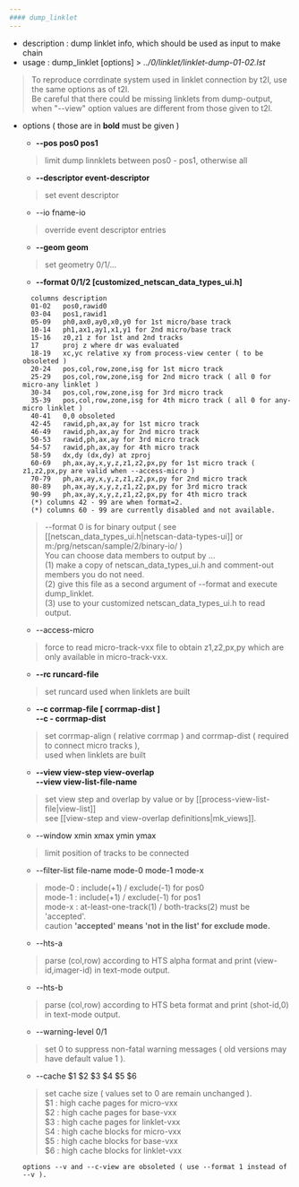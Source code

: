 ```yaml
---
#### dump_linklet
---
```


+ description : dump linklet info, which should be used as input to make chain  
+ usage : dump_linklet [options] > *../0/linklet/linklet-dump-01-02.lst*  
> To reproduce corrdinate system used in linklet connection by t2l, use the same options as of t2l.  
> Be careful that there could be missing linklets from dump-output, when "--view" option values are different from those given to t2l.  

+ options ( those are in **bold** must be given )  
  - **--pos pos0 pos1**
  > limit dump linnklets between pos0 - pos1, otherwise all  

  - **--descriptor event-descriptor**
  > set event descriptor  

  - --io fname-io
  > override event descriptor entries  

  - **--geom geom**
  > set geometry 0/1/...  

  - **--format 0/1/2 [customized_netscan_data_types_ui.h]**
  ```
    columns description
    01-02   pos0,rawid0
    03-04   pos1,rawid1
    05-09   ph0,ax0,ay0,x0,y0 for 1st micro/base track
    10-14   ph1,ax1,ay1,x1,y1 for 2nd micro/base track
    15-16   z0,z1 z for 1st and 2nd tracks
    17      proj z where dr was evaluated
    18-19   xc,yc relative xy from process-view center ( to be obsoleted )
    20-24   pos,col,row,zone,isg for 1st micro track
    25-29   pos,col,row,zone,isg for 2nd micro track ( all 0 for micro-any linklet )
    30-34   pos,col,row,zone,isg for 3rd micro track
    35-39   pos,col,row,zone,isg for 4th micro track ( all 0 for any-micro linklet )
    40-41   0,0 obsoleted
    42-45   rawid,ph,ax,ay for 1st micro track
    46-49   rawid,ph,ax,ay for 2nd micro track
    50-53   rawid,ph,ax,ay for 3rd micro track
    54-57   rawid,ph,ax,ay for 4th micro track
    58-59   dx,dy (dx,dy) at zproj
    60-69   ph,ax,ay,x,y,z,z1,z2,px,py for 1st micro track ( z1,z2,px,py are valid when --access-micro )
    70-79   ph,ax,ay,x,y,z,z1,z2,px,py for 2nd micro track
    80-89   ph,ax,ay,x,y,z,z1,z2,px,py for 3rd micro track
    90-99   ph,ax,ay,x,y,z,z1,z2,px,py for 4th micro track
    (*) columns 42 - 99 are when format=2.
    (*) columns 60 - 99 are currently disabled and not available.
  ```
  > --format 0 is for binary output ( see [[netscan_data_types_ui.h|netscan-data-types-ui]] or m:/prg/netscan/sample/2/binary-io/ )  
  > You can choose data members to output by ...  
  > (1) make a copy of netscan_data_types_ui.h and comment-out members you do not need.  
  > (2) give this file as a second argument of --format and execute dump_linklet.  
  > (3) use to your customized netscan_data_types_ui.h to read output.  
  >

  - --access-micro
  > force to read micro-track-vxx file to obtain z1,z2,px,py which are only available in micro-track-vxx.  

  - **--rc runcard-file**
  > set runcard used when linklets are built  

  - **--c corrmap-file [ corrmap-dist ]**  
    **--c - corrmap-dist**
  > set corrmap-align ( relative corrmap ) and corrmap-dist ( required to connect micro tracks ),  
  > used when linklets are built  

  - **--view view-step view-overlap**  
    **--view view-list-file-name**  
  > set view step and overlap by value or by [[process-view-list-file|view-list]]  
  > see [[view-step and view-overlap definitions|mk_views]].  

  - --window xmin xmax ymin ymax
  > limit position of tracks to be connected  

  - --filter-list file-name mode-0 mode-1 mode-x
  > mode-0 : include(+1) / exclude(-1) for pos0  
  > mode-1 : include(+1) / exclude(-1) for pos1  
  > mode-x : at-least-one-track(1) / both-tracks(2) must be 'accepted'.  
  > caution **'accepted' means 'not in the list' for exclude mode.**  

  - --hts-a
  > parse (col,row) according to HTS alpha format and print (view-id,imager-id) in text-mode output.  

  - --hts-b
  > parse (col,row) according to HTS beta format and print (shot-id,0) in text-mode output.  

  - --warning-level 0/1
  > set 0 to suppress non-fatal warning messages ( old versions may have default value 1 ).  

  - --cache $1 $2 $3 $4 $5 $6
  > set cache size ( values set to 0 are remain unchanged ).  
  > $1 : high cache pages for micro-vxx  
  > $2 : high cache pages for base-vxx  
  > $3 : high cache pages for linklet-vxx  
  > S4 : high cache blocks for micro-vxx  
  > $5 : high cache blocks for base-vxx  
  > $6 : high cache blocks for linklet-vxx  

  ```options --v and --c-view are obsoleted ( use --format 1 instead of --v ).```
